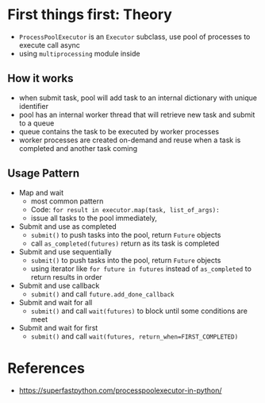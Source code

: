 
# First things first: Theory

- `ProcessPoolExecutor` is an `Executor` subclass, use pool of processes to execute call async
- using `multiprocessing` module inside

## How it works

- when submit task, pool will add task to an internal dictionary with unique identifier
- pool has an internal worker thread that will retrieve new task and submit to a queue
- queue contains the task to be executed by worker processes
- worker processes are created on-demand and reuse when a task is completed and another task coming

## Usage Pattern

- Map and wait
  - most common pattern
  - Code: `for result in executor.map(task, list_of_args):`
  - issue all tasks to the pool immediately, 
- Submit and use as completed
  - `submit()` to push tasks into the pool, return `Future` objects
  - call `as_completed(futures)` return as its task is completed
- Submit and use sequentially
  - `submit()` to push tasks into the pool, return `Future` objects
  - using iterator like `for future in futures` instead of `as_completed` to return results in order
- Submit and use callback
  - `submit()` and call `future.add_done_callback`
- Submit and wait for all
  - `submit()` and call `wait(futures)` to block until some conditions are meet
- Submit and wait for first
  - `submit()` and call `wait(futures, return_when=FIRST_COMPLETED)` 

# References

- https://superfastpython.com/processpoolexecutor-in-python/